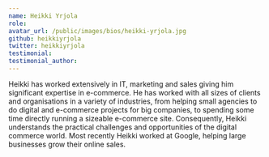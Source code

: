 ```yaml
---
name: Heikki Yrjola
role: 
avatar_url: /public/images/bios/heikki-yrjola.jpg
github: heikkiyrjola
twitter: heikkiyrjola
testimonial:
testimonial_author:
---
```


Heikki has worked extensively in IT, marketing and sales giving him significant expertise in e-commerce. He has worked with all sizes of clients and organisations in a variety of industries, from helping small agencies to do digital and e-commerce projects for big companies, to spending some time directly running a sizeable e-commerce site. Consequently, Heikki understands the practical challenges and opportunities of the digital commerce world. Most recently Heikki worked at Google, helping large businesses grow their online sales.